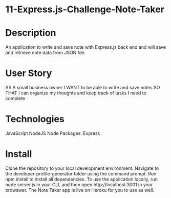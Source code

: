 # 11-Express.js-Challenge-Note-Taker

# Description
An application to write and save note with Express.js back end and will save and retrieve note data from JSON file.

# User Story
AS A small business owner</b>
I WANT to be able to write and save notes</b>
SO THAT I can organize my thoughts and keep track of tasks I need to complete</b>

# Technologies

JavaScript</b>
NodeJS</b>
Node Packages:</b>
Express

# Install
Clone the repository to your local development environment.</b>
Navigate to the developer-profile-generator folder using the command prompt.</b>
Run npm install to install all dependencies. </b>
To use the application locally, run node server.js in your CLI, and then open http://localhost:3001 in your browswer. </b>
The Note Taker app is live on Heroku for you to use as well.</b>

